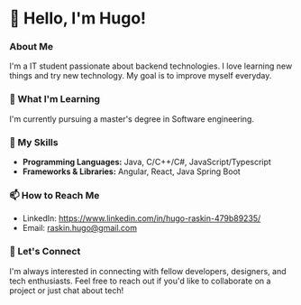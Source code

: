# 👋 Hello, I'm Hugo!

### About Me

I'm a IT student passionate about backend technologies. I love learning new things and try new technology. My goal is to improve myself everyday.

### 🌱 What I'm Learning

I'm currently pursuing a master's degree in Software engineering.

### 💼 My Skills

- **Programming Languages:** Java, C/C++/C#, JavaScript/Typescript
- **Frameworks & Libraries:** Angular, React, Java Spring Boot

### 📫 How to Reach Me

- LinkedIn: https://www.linkedin.com/in/hugo-raskin-479b89235/
- Email: raskin.hugo@gmail.com

### 🤝 Let's Connect

I'm always interested in connecting with fellow developers, designers, and tech enthusiasts. Feel free to reach out if you'd like to collaborate on a project or just chat about tech!

